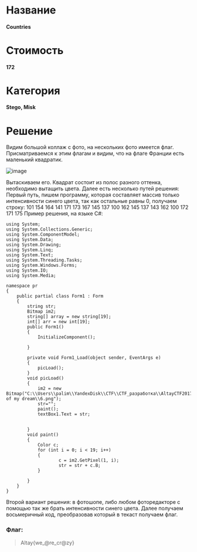 # Название
#### Countries
# Стоимость
#### 172
# Категория
#### Stego, Misk
# Решение
Видим большой коллаж с фото, на нескольких фото имеется флаг. Присматриваемся к этим флагам и видим, что на флаге Франции есть маленький квадратик. 

![image](https://github.com/SharLike-CTF-Team/AltayCTF-2017/blob/master/palimka/con_1.png)

Вытаскиваем его. Квадрат состоит из полос разного оттенка, необходимо вытащить цвета. Далее есть несколько путей решения:
Первый путь, пишем программу, которая составляет массив только интенсивности синего цвета, так как остальные равны 0, получаем строку: 101 154 164 141 171 173 167 145 137 100 162 145 137 143 162 100 172 171 175
Пример решения, на языке C#:
```
using System;
using System.Collections.Generic;
using System.ComponentModel;
using System.Data;
using System.Drawing;
using System.Linq;
using System.Text;
using System.Threading.Tasks;
using System.Windows.Forms;
using System.IO;
using System.Media;

namespace pr
{
    public partial class Form1 : Form
    {
        string str;
        Bitmap im2;
        string[] array = new string[19];
        int[] arr = new int[19];
        public Form1()
        {
            InitializeComponent();
            
        }

        private void Form1_Load(object sender, EventArgs e)
        {
            picLoad();
        }
        void picLoad()
        {
            im2 = new Bitmap("C:\\Users\\palim\\YandexDisk\\CTF\\CTF_разработка\\AltayCTF2017\\Countries of my dream\\6.png");    
            str="";
            paint();
            textBox1.Text = str;

            
        }
        void paint()
        {
            Color c;
            for (int i = 0; i < 19; i++)
            {
                    c = im2.GetPixel(1, i);
                    str = str + c.B;
            }

        }
    }
}
```
Второй вариант решения: в фотошопе, либо любом фоторедакторе с помощью так же брать интенсивности синего цвета.
Далее получаем восьмеричный код, преобразовав который в текаст получаем флаг.
### Флаг:
>Altay{we_@re_cr@zy}
